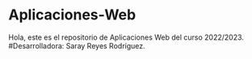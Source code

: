 # Aplicaciones-Web
Hola, este es el repositorio de Aplicaciones Web del curso 2022/2023.
#Desarrolladora: Saray Reyes Rodríguez.
